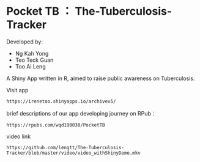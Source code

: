 # Pocket TB ： The-Tuberculosis-Tracker

Developed by: 

- Ng Kah Yong
- Teo Teck Guan
- Too Ai Leng

A Shiny App written in R, aimed to raise public awareness on Tuberculosis.

Visit app
```
https://irenetoo.shinyapps.io/archivev5/
```

brief descriptions of our app developing journey on RPub：
```
https://rpubs.com/wqd190038/PocketTB
```
video link
```
https://github.com/lengtt/The-Tuberculosis-Tracker/blob/master/video/video_withShinyDemo.mkv
```
